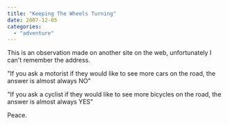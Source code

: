 ```yaml
---
title: "Keeping The Wheels Turning"
date: 2007-12-05
categories: 
  - "adventure"
---
```


This is an observation made on another site on the web, unfortunately I can't remember the address.

"If you ask a motorist if they would like to see more cars on the road, the answer is almost always NO"

"If you ask a cyclist if they would like to see more bicycles on the road, the answer is almost always YES"

Peace.
